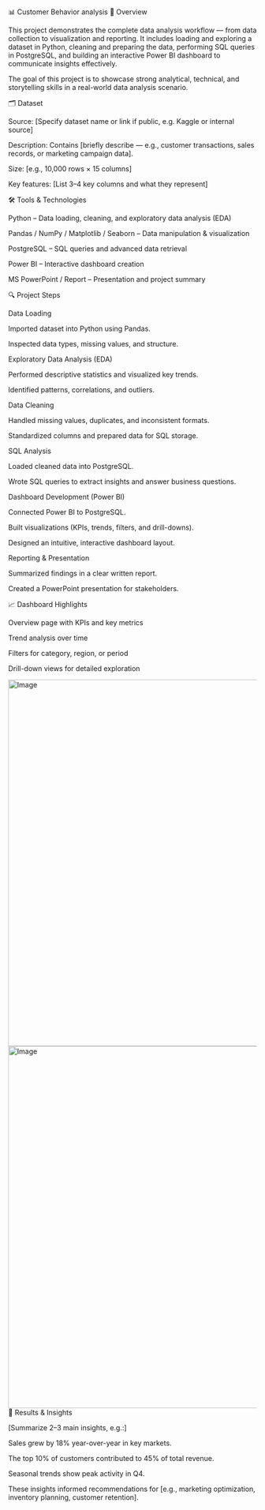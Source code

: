 📊 Customer Behavior analysis 
🧩 Overview

This project demonstrates the complete data analysis workflow — from data collection to visualization and reporting.
It includes loading and exploring a dataset in Python, cleaning and preparing the data, performing SQL queries in PostgreSQL, and building an interactive Power BI dashboard to communicate insights effectively.

The goal of this project is to showcase strong analytical, technical, and storytelling skills in a real-world data analysis scenario.

🗂️ Dataset

Source: [Specify dataset name or link if public, e.g. Kaggle or internal source]

Description: Contains [briefly describe — e.g., customer transactions, sales records, or marketing campaign data].

Size: [e.g., 10,000 rows × 15 columns]

Key features: [List 3–4 key columns and what they represent]

🛠️ Tools & Technologies

Python – Data loading, cleaning, and exploratory data analysis (EDA)

Pandas / NumPy / Matplotlib / Seaborn – Data manipulation & visualization

PostgreSQL – SQL queries and advanced data retrieval

Power BI – Interactive dashboard creation

MS PowerPoint / Report – Presentation and project summary

🔍 Project Steps

Data Loading

Imported dataset into Python using Pandas.

Inspected data types, missing values, and structure.

Exploratory Data Analysis (EDA)

Performed descriptive statistics and visualized key trends.

Identified patterns, correlations, and outliers.

Data Cleaning

Handled missing values, duplicates, and inconsistent formats.

Standardized columns and prepared data for SQL storage.

SQL Analysis

Loaded cleaned data into PostgreSQL.

Wrote SQL queries to extract insights and answer business questions.

Dashboard Development (Power BI)

Connected Power BI to PostgreSQL.

Built visualizations (KPIs, trends, filters, and drill-downs).

Designed an intuitive, interactive dashboard layout.

Reporting & Presentation

Summarized findings in a clear written report.

Created a PowerPoint presentation for stakeholders.

📈 Dashboard Highlights

Overview page with KPIs and key metrics

Trend analysis over time

Filters for category, region, or period

Drill-down views for detailed exploration

<img width="1211" height="743" alt="Image" src="https://github.com/user-attachments/assets/c2f98746-52e3-4e7e-932e-1c9fe267bee7" />

<img width="1208" height="734" alt="Image" src="https://github.com/user-attachments/assets/1c6d77c4-ab83-47dc-b2bf-476708985f6e" />
🧾 Results & Insights

[Summarize 2–3 main insights, e.g.:]

Sales grew by 18% year-over-year in key markets.

The top 10% of customers contributed to 45% of total revenue.

Seasonal trends show peak activity in Q4.

These insights informed recommendations for [e.g., marketing optimization, inventory planning, customer retention].
